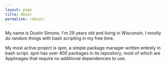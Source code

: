 ```yaml
---
layout: page
title: About
permalink: /about/
---
```


My name is Dustin Simons.  I'm 29 years old and living in Wisconsin.  I mostly do random things with bash scripting in my free time.

My most active project is spm, a simple package manager written entirely in bash script.  spm has over 400 packages in its repository, most of which are AppImages that require no additional dependencies to use.
